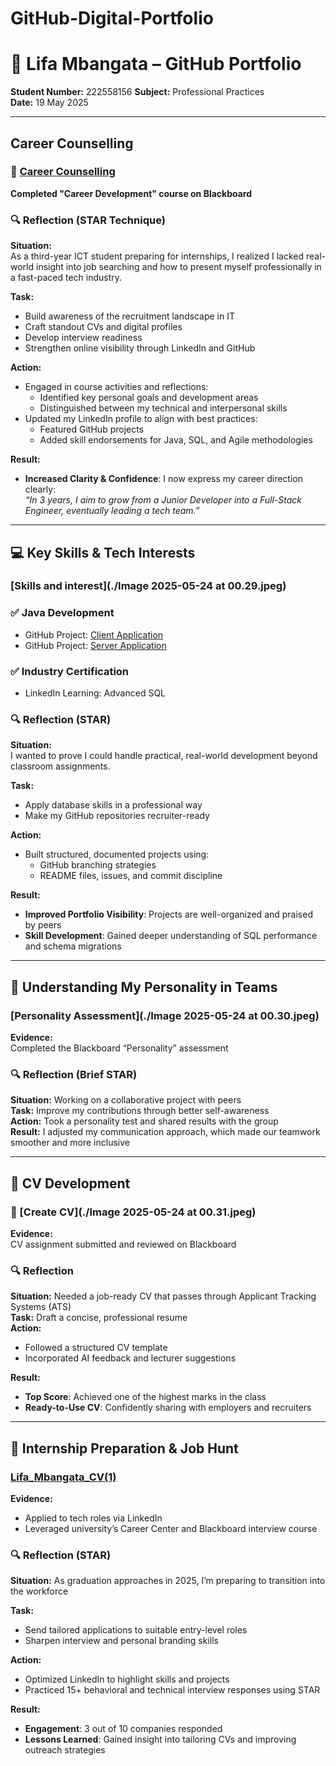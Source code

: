 # GitHub-Digital-Portfolio

# 📌 Lifa Mbangata – GitHub Portfolio

**Student Number:** 222558156 
**Subject:** Professional Practices  
**Date:** 19 May 2025  

---

## Career Counselling

### 🎯 [Career Counselling](./Image-2025-05-24-at-01.19.jpeg)


**Completed "Career Development" course on Blackboard**

### 🔍 Reflection (STAR Technique)

**Situation:**  
As a third-year ICT student preparing for internships, I realized I lacked real-world insight into job searching and how to present myself professionally in a fast-paced tech industry.

**Task:**  
- Build awareness of the recruitment landscape in IT  
- Craft standout CVs and digital profiles 
- Develop interview readiness  
- Strengthen online visibility through LinkedIn and GitHub  

**Action:**  
- Engaged in course activities and reflections:  
  - Identified key personal goals and development areas  
  - Distinguished between my technical and interpersonal skills  
- Updated my LinkedIn profile to align with best practices:  
  - Featured GitHub projects  
  - Added skill endorsements for Java, SQL, and Agile methodologies  

**Result:**  
- **Increased Clarity & Confidence**: I now express my career direction clearly:  
  _“In 3 years, I aim to grow from a Junior Developer into a Full-Stack Engineer, eventually leading a tech team.”_

---

## 💻 Key Skills & Tech Interests
###  [Skills and interest](./Image 2025-05-24 at 00.29.jpeg)


### ✅ Java Development  
- GitHub Project: [Client Application](https://github.com/Lifa-Mbangata/Client-Application.git)
- GitHub Project: [Server Application](https://github.com/Lifa-Mbangata/Server-Application.git)


### ✅ Industry Certification  
- LinkedIn Learning: Advanced SQL

### 🔍 Reflection (STAR)

**Situation:**  
I wanted to prove I could handle practical, real-world development beyond classroom assignments.


**Task:**  
- Apply database skills in a professional way  
- Make my GitHub repositories recruiter-ready  

**Action:**  
- Built structured, documented projects using:  
  - GitHub branching strategies  
  - README files, issues, and commit discipline 

**Result:**  
- **Improved Portfolio Visibility**: Projects are well-organized and praised by peers  
- **Skill Development**: Gained deeper understanding of SQL performance and schema migrations

---

## 🧠 Understanding My Personality in Teams
###  [Personality Assessment](./Image 2025-05-24 at 00.30.jpeg)

**Evidence:**  
Completed the Blackboard “Personality” assessment

### 🔍 Reflection (Brief STAR)

**Situation:** Working on a collaborative project with peers  
**Task:** Improve my contributions through better self-awareness  
**Action:** Took a personality test and shared results with the group  
**Result:** I adjusted my communication approach, which made our teamwork smoother and more inclusive  

---

## 📄 CV Development
### 🎯 [Create CV](./Image 2025-05-24 at 00.31.jpeg)

**Evidence:**  
CV assignment submitted and reviewed on Blackboard  




### 🔍 Reflection

**Situation:** Needed a job-ready CV that passes through Applicant Tracking Systems (ATS)  
**Task:** Draft a concise, professional resume  
**Action:**  
- Followed a structured CV template  
- Incorporated AI feedback and lecturer suggestions  

**Result:**  
- **Top Score**: Achieved one of the highest marks in the class  
- **Ready-to-Use CV**: Confidently sharing with employers and recruiters  

---

## 💼 Internship Preparation & Job Hunt
###  [Lifa_Mbangata_CV(1)](./Lifa_Mbangata_CV(1).pdf)

**Evidence:**  
- Applied to tech roles via LinkedIn  
- Leveraged university’s Career Center and Blackboard interview course  

### 🔍 Reflection (STAR)

**Situation:** As graduation approaches in 2025, I’m preparing to transition into the workforce  

**Task:**  
- Send tailored applications to suitable entry-level roles  
- Sharpen interview and personal branding skills  

**Action:**  
- Optimized LinkedIn to highlight skills and projects  
- Practiced 15+ behavioral and technical interview responses using STAR  

**Result:**  
- **Engagement**: 3 out of 10 companies responded  
- **Lessons Learned**: Gained insight into tailoring CVs and improving outreach strategies  
